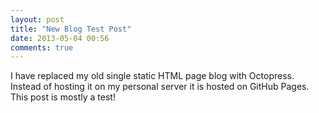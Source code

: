 ```yaml
---
layout: post
title: "New Blog Test Post"
date: 2013-05-04 00:56
comments: true
---
```

I have replaced my old single static HTML page blog with Octopress. Instead of
hosting it on my personal server it is hosted on GitHub Pages. This post is
mostly a test!